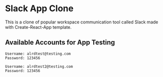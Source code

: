 # Slack App Clone

This is a clone of popular workspace communication tool called Slack made with Create-React-App template.

## Available Accounts for App Testing

```
Username: alrdtest@testing.com
Password: 123456

Username: alrdtest2@testing.com
Password: 123456
```

